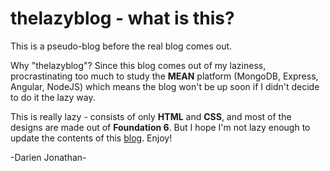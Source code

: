 # thelazyblog - what is this?

This is a pseudo-blog before the real blog comes out.

Why "thelazyblog"? Since this blog comes out of my laziness, procrastinating too much to study the **MEAN** platform (MongoDB, Express, Angular, NodeJS) which means the blog won't be up soon if I didn't decide to do it the lazy way.

This is really lazy - consists of only **HTML** and **CSS**, and most of the designs are made out of **Foundation 6**.
But I hope I'm not lazy enough to update the contents of this [blog](https://darienjonathan.github.io/thelazyblog). Enjoy!

-Darien Jonathan-

